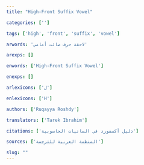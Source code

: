 ```yaml
---
title: "High-Front Suffix Vowel"

categories: ['']

tags: ['high', 'front', 'suffix', 'vowel']

arwords: 'لاحقة حرف صائت أمامي'

arexps: []

enwords: ['High-Front Suffix Vowel']

enexps: []

arlexicons: ['ل']

enlexicons: ['H']

authors: ['Ruqayya Roshdy']

translators: ['Tarek Ibrahim']

citations: ['دليل أكسفورد في السانيات الحاسوبية']

sources: ['المنظمة العربية للترجمة']

slug: ""
---
```

